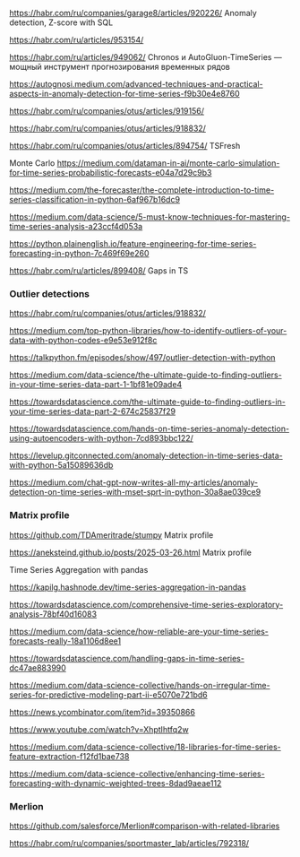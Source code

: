 https://habr.com/ru/companies/garage8/articles/920226/ Anomaly detection, Z-score with SQL

https://habr.com/ru/articles/953154/

https://habr.com/ru/articles/949062/ Chronos и AutoGluon-TimeSeries — мощный инструмент прогнозирования временных рядов

https://autognosi.medium.com/advanced-techniques-and-practical-aspects-in-anomaly-detection-for-time-series-f9b30e4e8760

https://habr.com/ru/companies/otus/articles/919156/

https://habr.com/ru/companies/otus/articles/918832/

https://habr.com/ru/companies/otus/articles/894754/  TSFresh

Monte Carlo
https://medium.com/dataman-in-ai/monte-carlo-simulation-for-time-series-probabilistic-forecasts-e04a7d29c9b3

https://medium.com/the-forecaster/the-complete-introduction-to-time-series-classification-in-python-6af967b16dc9

https://medium.com/data-science/5-must-know-techniques-for-mastering-time-series-analysis-a23ccf4d053a

https://python.plainenglish.io/feature-engineering-for-time-series-forecasting-in-python-7c469f69e260

https://habr.com/ru/articles/899408/  Gaps in TS

### Outlier detections

https://habr.com/ru/companies/otus/articles/918832/

https://medium.com/top-python-libraries/how-to-identify-outliers-of-your-data-with-python-codes-e9e53e912f8c

https://talkpython.fm/episodes/show/497/outlier-detection-with-python

https://medium.com/data-science/the-ultimate-guide-to-finding-outliers-in-your-time-series-data-part-1-1bf81e09ade4

https://towardsdatascience.com/the-ultimate-guide-to-finding-outliers-in-your-time-series-data-part-2-674c25837f29 

https://towardsdatascience.com/hands-on-time-series-anomaly-detection-using-autoencoders-with-python-7cd893bbc122/

https://levelup.gitconnected.com/anomaly-detection-in-time-series-data-with-python-5a15089636db

https://medium.com/chat-gpt-now-writes-all-my-articles/anomaly-detection-on-time-series-with-mset-sprt-in-python-30a8ae039ce9

### Matrix profile
<https://github.com/TDAmeritrade/stumpy>  Matrix profile

<https://aneksteind.github.io/posts/2025-03-26.html> Matrix profile

Time Series Aggregation with pandas

<https://kapilg.hashnode.dev/time-series-aggregation-in-pandas>

https://towardsdatascience.com/comprehensive-time-series-exploratory-analysis-78bf40d16083

https://medium.com/data-science/how-reliable-are-your-time-series-forecasts-really-18a1106d8ee1

https://towardsdatascience.com/handling-gaps-in-time-series-dc47ae883990

https://medium.com/data-science-collective/hands-on-irregular-time-series-for-predictive-modeling-part-ii-e5070e721bd6

https://news.ycombinator.com/item?id=39350866

https://www.youtube.com/watch?v=XhptIhtfq2w

https://medium.com/data-science-collective/18-libraries-for-time-series-feature-extraction-f12fd1bae738

https://medium.com/data-science-collective/enhancing-time-series-forecasting-with-dynamic-weighted-trees-8dad9aeae112

### Merlion 
https://github.com/salesforce/Merlion#comparison-with-related-libraries

https://habr.com/ru/companies/sportmaster_lab/articles/792318/
